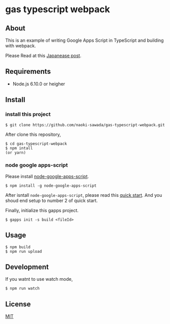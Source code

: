 # gas typescript webpack

## About

This is an example of writing Google Apps Script in TypeScript and building with webpack.

Please Read at this [Japanease post](https://qiita.com/nsawa/items/96c5300c811856024789).

## Requirements

* Node.js 6.10.0 or heigher

## Install

### install this project

```
$ git clone https://github.com/naoki-sawada/gas-typescript-webpack.git
```

After clone this repository,

```
$ cd gas-typescript-webpack
$ npm intall
(or yarn)
```

### node google apps-script

Please install [node-google-apps-script](https://github.com/danthareja/node-google-apps-script).

```
$ npm install -g node-google-apps-script
```

After isntall `node-google-apps-script`, please read this [quick start](https://github.com/danthareja/node-google-apps-script#quickstart). And you shoud end setup to number 2 of quick start.

Finally, initialize this gapps project.

```
$ gapps init -s build <fileId>
```

## Usage

```
$ npm build
$ npm run upload
```

## Development

If you watnt to use watch mode,

```
$ npm run watch
```

## License

[MIT](LICENSE)